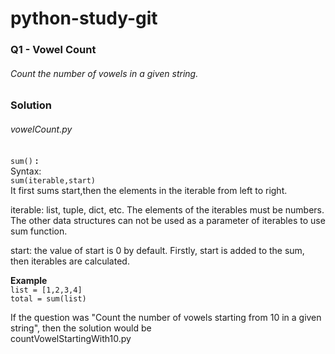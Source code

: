 # python-study-git
### Q1 - Vowel Count
###### Count the number of vowels in a given string.
### Solution
###### vowelCount.py
`sum()` **:** <br/>
Syntax: <br/>
`sum(iterable,start)` <br/>
It first sums start,then the elements in the iterable from left to right.

iterable: list, tuple, dict, etc. The elements of the iterables must be numbers. The other data structures can not be used as a parameter of iterables to use sum function. <br/>

start: the value of start is 0 by default. Firstly, start is added to the sum, then iterables are calculated. <br/>

**Example** <br/>
`list = [1,2,3,4]` <br/>
`total = sum(list)` <br/>

If the question was "Count the number of vowels starting from 10 in a given string", then the solution would be <br/>
countVowelStartingWith10.py
